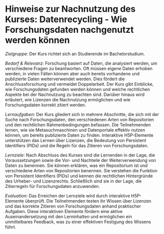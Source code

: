 # Hinweise zur Nachnutzung des Kurses: Datenrecycling - Wie Forschungsdaten nachgenutzt werden können

*Zielgruppe:* Der Kurs richtet sich an Studierende im Bachelorstudium.

*Bedarf & Relevanz:* Forschung basiert auf Daten, die analysiert werden, um verschiedene Fragen zu beantworten. Oft müssen eigene Daten erhoben werden, in vielen Fällen können aber auch bereits vorhandene und publizierte Daten weiterverwendet werden. Dies fördert die Anschlussforschung und vermeidet Doppelarbeit. Der Kurs gibt Einblicke, wie Forschungsdaten gefunden werden können und welche rechtlichen Aspekte bei der Nachnutzung zu beachten sind. Darüber hinaus wird erläutert, wie Lizenzen die Nachnutzung ermöglichen und wie Forschungsdaten korrekt zitiert werden.

*Lernaufgaben:* Der Kurs gliedert sich in mehrere Abschnitte, die sich mit der Suche nach Forschungsdaten, den verschiedenen Arten von Repositorien und den rechtlichen Rahmenbedingungen befassen. Die Teilnehmenden lernen, wie sie Metasuchmaschinen und Datenportale effektiv nutzen können, um bereits publizierte Daten zu finden. Interaktive H5P-Elemente unterstützen das Lernen über Lizenzen, die Bedeutung von Persistent Identifiers (PIDs) und die Regeln für das Zitieren von Forschungsdaten.

*Lernziele:* Nach Abschluss des Kurses sind die Lernenden in der Lage, die Voraussetzungen sowie die Vor- und Nachteile der Weiterverwendung von Daten zu benennen. Sie können erklären, was ein Repositorium ist und verschiedene Arten von Repositorien benennen. Sie verstehen die Funktion von Persistent Identifiers (PIDs) und kennen die rechtlichen Hintergründe des Urheber- und Lizenzrechts. Schließlich sind sie in der Lage, die Zitierregeln für Forschungsdaten anzuwenden.

*Evaluation:* Das Erreichen der Lernziele wird durch interaktive H5P-Elemente überprüft. Die Teilnehmenden testen ihr Wissen über Lizenzen und das korrekte Zitieren von Forschungsdaten anhand praktischer Aufgaben. Diese interaktiven Elemente fördern eine aktive Auseinandersetzung mit den Lerninhalten und ermöglichen ein unmittelbares Feedback, was zu einer effektiven Festigung des Wissens führt.
